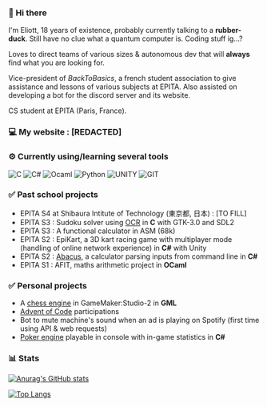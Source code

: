 ### 👋 Hi there
I'm Eliott, 18 years of existence, probably currently talking to a **rubber-duck**. Still have no clue what a quantum computer is. Coding stuff ig...?

Loves to direct teams of various sizes & autonomous dev that will **always** find what you are looking for.

Vice-president of *BackToBasics*, a french student association to give assistance and lessons of various subjects at EPITA. Also assisted on developing a bot for the discord server and its website.

CS student at EPITA (Paris, France).

### 💻 My website : [REDACTED]

### ⚙️ Currently using/learning several tools
<p>
<img alt="C" src="https://img.shields.io/badge/C-purple?style=for-the-badge&logo=c&logoColor=white" href=""/>
<img alt="C#" src="https://img.shields.io/badge/C%23-239120?style=for-the-badge&logo=c-sharp&logoColor=white" href=""/>
<img alt="Ocaml" src="https://img.shields.io/badge/ocaml-orange?style=for-the-badge&logo=ocaml&logoColor=white" />
<img alt="Python" src="https://img.shields.io/badge/Python-3776AB?style=for-the-badge&logo=python&logoColor=white" />
<img alt="UNITY" src="https://img.shields.io/badge/UNITY-black?&style=for-the-badge&logo=UNITY&logoColor=white"/>
<img alt="GIT" src="https://img.shields.io/badge/GIT-grey?&style=for-the-badge&logo=GIT&logoColor=white"/>
</p>

### ✅ Past school projects

- EPITA S4 at Shibaura Intitute of Technology (東京都, 日本) : [TO FILL] 
- EPITA S3 : Sudoku solver using [OCR](https://github.com/EPITA-S3-OCR/OCR-Sudoku-Solver-S3-Project) in **C** with GTK-3.0 and SDL2
- EPITA S3 : A functional calculator in ASM (68k)
- EPITA S2 : EpiKart, a 3D kart racing game with multiplayer mode (handling of online network experience) in **C#** with Unity
- EPITA S2 : [Abacus](https://github.com/CapnDev-Git/Abacus), a calculator parsing inputs from command line in **C#**
- EPITA S1 : AFIT, maths arithmetic project in **OCaml**

### ✅ Personal projects

- A [chess engine](https://github.com/CapnDev-Git/Chess-Engine-GML) in GameMaker:Studio-2 in **GML**
- [Advent of Code](https://github.com/CapnDev-Git/AdventOfCode) participations
- Bot to mute machine's sound when an ad is playing on Spotify (first time using API & web requests)
- [Poker engine](https://github.com/CapnDev-Git/PokerAI) playable in console with in-game statistics in **C#**

### 📊 Stats
[![Anurag's GitHub stats](https://github-readme-stats.vercel.app/api?username=CapnDev-Git&theme=radical)](https://github.com/CapnDev-Git/)

[![Top Langs](https://github-readme-stats.vercel.app/api/top-langs/?username=CapnDev-Git&theme=radical)](https://github.com/CapnDev-Git/)
